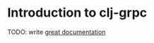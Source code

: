 # Introduction to clj-grpc

TODO: write [great documentation](http://jacobian.org/writing/what-to-write/)
